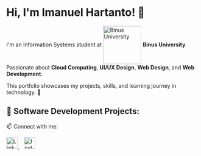 # Hi, I'm Imanuel Hartanto! 👋

I'm an Information Systems student at <img src="https://upload.wikimedia.org/wikipedia/en/d/d5/Binus_University_logo.svg" alt="Binus University" width="100" style="vertical-align:middle;"/> **Binus University**  
Passionate about **Cloud Computing**, **UI/UX Design**, **Web Design**, and **Web Development**.  

This portfolio showcases my projects, skills, and learning journey in technology. 🚀


## 🔧 Software Development Projects:


📫 Connect with me:


<p align="left">
  <a href="https://www.linkedin.com/in/imanuel-hartanto-3ba6a1314" target="_blank">
    <img src="https://cdn.jsdelivr.net/gh/devicons/devicon/icons/linkedin/linkedin-original.svg" alt="LinkedIn" width="30" height="30"/>
  </a>
  &nbsp;&nbsp;
  <a href="https://www.instagram.com/eyemnuel/" target="_blank">
    <img src="https://cdn-icons-png.flaticon.com/512/2111/2111463.png" alt="Instagram" width="30" height="30"/>
  </a>
</p>
